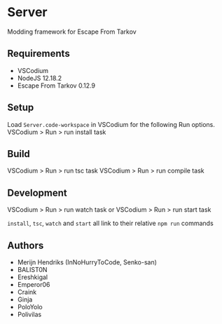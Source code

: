 # Server

Modding framework for Escape From Tarkov

## Requirements

- VSCodium
- NodeJS 12.18.2
- Escape From Tarkov 0.12.9

## Setup

Load `Server.code-workspace` in VSCodium for the following Run options.
VSCodium > Run > run install task

## Build

VSCodium > Run > run tsc task
VSCodium > Run > run compile task

## Development

VSCodium > Run > run watch task
or
VSCodium > Run > run start task

`install`, `tsc`, `watch` and `start` all link to their relative `npm run` commands

## Authors

- Merijn Hendriks (InNoHurryToCode, Senko-san)
- BALIST0N
- Ereshkigal
- Emperor06
- Craink
- Ginja
- PoloYolo
- Polivilas
